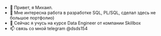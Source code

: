 - 👋 Привет, я Михаил.
- 👀 Мне интересна работа в разработке SQL, PL/SQL, сделал здесь не большое портфолио)
- 🌱 Сейчас я учусь на курсе Data Engineer от компании Skillbox
- 📫 связь со мной telegram @dsds154

<!---
1427054/1427054 is a ✨ special ✨ repository because its `README.md` (this file) appears on your GitHub profile.
You can click the Preview link to take a look at your changes.
--->
